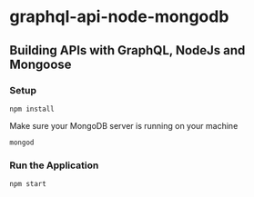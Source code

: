 # graphql-api-node-mongodb

## Building APIs with GraphQL, NodeJs and Mongoose

### Setup

```
npm install
```

Make sure your MongoDB server is running on your machine

```
mongod
```

### Run the Application

```
npm start
```
